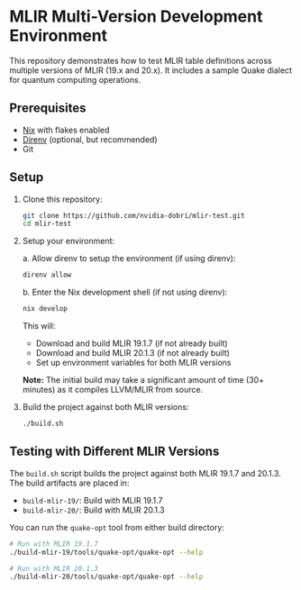 # MLIR Multi-Version Development Environment

This repository demonstrates how to test MLIR table definitions across multiple
versions of MLIR (19.x and 20.x). It includes a sample Quake dialect for quantum
computing operations.

## Prerequisites

- [Nix](https://nixos.org/download.html) with flakes enabled
- [Direnv](https://direnv.net/) (optional, but recommended)
- Git

## Setup

1. Clone this repository:

   ```bash
   git clone https://github.com/nvidia-dobri/mlir-test.git
   cd mlir-test
   ```

1. Setup your environment:

   a. Allow direnv to setup the environment (if using direnv):

   ```bash
   direnv allow
   ```

   b. Enter the Nix development shell (if not using direnv):

   ```bash
   nix develop
   ```

   This will:

   - Download and build MLIR 19.1.7 (if not already built)
   - Download and build MLIR 20.1.3 (if not already built)
   - Set up environment variables for both MLIR versions

   **Note:** The initial build may take a significant amount of time (30+
   minutes) as it compiles LLVM/MLIR from source.

1. Build the project against both MLIR versions:

   ```bash
   ./build.sh
   ```

## Testing with Different MLIR Versions

The `build.sh` script builds the project against both MLIR 19.1.7 and 20.1.3.
The build artifacts are placed in:

- `build-mlir-19/`: Build with MLIR 19.1.7
- `build-mlir-20/`: Build with MLIR 20.1.3

You can run the `quake-opt` tool from either build directory:

```bash
# Run with MLIR 19.1.7
./build-mlir-19/tools/quake-opt/quake-opt --help

# Run with MLIR 20.1.3
./build-mlir-20/tools/quake-opt/quake-opt --help
```
